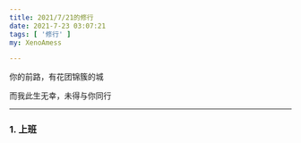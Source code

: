 ```yaml
---
title: 2021/7/21的修行
date: 2021-7-23 03:07:21
tags: [ '修行' ]
my: XenoAmess

---
```


你的前路，有花团锦簇的城

而我此生无幸，未得与你同行

---

### 1. 上班
